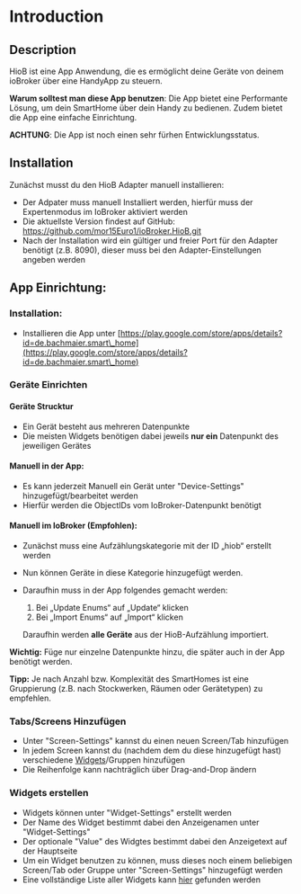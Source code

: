 # Introduction

## Description

HioB ist eine App Anwendung, die es ermöglicht deine Geräte von deinem ioBroker über eine HandyApp zu steuern.&#x20;



**Warum solltest man diese App benutzen**: Die App bietet eine Performante Lösung, um dein SmartHome über dein Handy zu bedienen. Zudem bietet die App eine einfache Einrichtung.

**ACHTUNG**: Die App ist noch einen sehr fürhen Entwicklungsstatus.

## Installation

Zunächst musst du den HioB Adapter manuell installieren:

* Der Adpater muss manuell Installiert werden, hierfür muss der Expertenmodus im IoBroker aktiviert werden
* Die aktuellste Version findest auf GitHub: [https://github.com/mor15Euro1/ioBroker.HioB.git  ](https://github.com/mor15Euro1/ioBroker.HioB.git)
* Nach der Installation wird ein gültiger und freier Port für den Adapter benötigt (z.B. 8090), dieser muss bei den Adapter-Einstellungen angeben werden



## App Einrichtung:

### Installation:&#x20;

* Installieren die App unter [https://play.google.com/store/apps/details?id=de.bachmaier.smart\_home](https://play.google.com/store/apps/details?id=de.bachmaier.smart\_home)

### Geräte Einrichten

#### Geräte Strucktur

* Ein Gerät besteht aus mehreren Datenpunkte
* Die meisten Widgets benötigen dabei jeweils **nur ein** Datenpunkt des jeweiligen Gerätes

#### Manuell in der App:&#x20;

* Es kann jederzeit Manuell ein Gerät unter "Device-Settings" hinzugefügt/bearbeitet werden
* Hierfür werden die ObjectIDs vom IoBroker-Datenpunkt benötigt

#### Manuell im IoBroker (Empfohlen):

* Zunächst muss eine Aufzählungskategorie mit der ID „hiob“ erstellt werden
* Nun können Geräte in diese Kategorie hinzugefügt werden.
*   Daraufhin muss in der App folgendes gemacht werden:&#x20;

    1. Bei „Update Enums“ auf „Update“ klicken&#x20;
    2. Bei „Import Enums“ auf „Import“ klicken

    Daraufhin werden **alle Geräte** aus der HioB-Aufzählung importiert.

**Wichtig:** Füge nur einzelne Datenpunkte hinzu, die später auch in der App benötigt werden.

**Tipp:** Je nach Anzahl bzw. Komplexität des SmartHomes ist eine Gruppierung (z.B. nach Stockwerken, Räumen oder Gerätetypen) zu empfehlen.

### Tabs/Screens Hinzufügen

* Unter "Screen-Settings" kannst du einen neuen Screen/Tab hinzufügen
* In jedem Screen kannst du (nachdem dem du diese hinzugefügt hast) verschiedene [Widgets](https://app.gitbook.com/s/YWLvuNyLNp6aa7cn2y33/\~/changes/oA9p3RZ4zPIZXkJxzQ1V/widgets)/Gruppen hinzufügen
* Die Reihenfolge kann nachträglich über Drag-and-Drop ändern

### Widgets erstellen

* Widgets können unter "Widget-Settings" erstellt werden
* Der Name des Widget bestimmt dabei den Anzeigenamen unter "Widget-Settings"
* Der optionale "Value" des Widgtes bestimmt dabei den Anzeigetext auf der Hauptseite
* Um ein Widget benutzen zu können, muss dieses noch einem beliebigen Screen/Tab oder Gruppe unter "Screen-Settings" hinzugefügt werden
* Eine vollständige Liste aller Widgets kann [hier](widgets.md) gefunden werden



